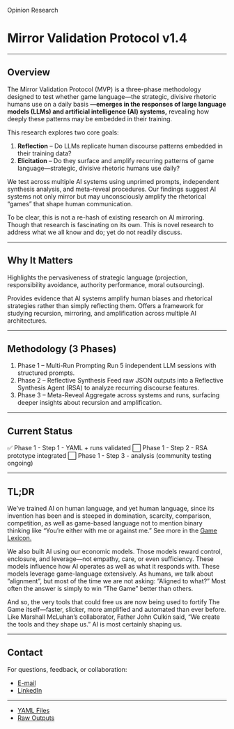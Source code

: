 Opinion Research
# Mirror Validation Protocol v1.4

---

## Overview

The Mirror Validation Protocol (MVP) is a three-phase methodology designed to test whether game language—the strategic, divisive rhetoric humans use on a daily basis **—emerges in the responses of large language models (LLMs) and artificial intelligence (AI) systems,** revealing how deeply these patterns may be embedded in their training. 

This research explores two core goals:
1. **Reflection** – Do LLMs replicate human discourse patterns embedded in their training data?
2. **Elicitation** – Do they surface and amplify recurring patterns of game language—strategic, divisive rhetoric humans use daily?

We test across multiple AI systems using unprimed prompts, independent synthesis analysis, and meta-reveal procedures. Our findings suggest AI systems not only mirror but may unconsciously amplify the rhetorical “games” that shape human communication.

To be clear, this is not a re-hash of existing research on AI mirroring. Though that research is fascinating on its own. This is novel research to address what we all know and do; yet do not readily discuss.

--- 

## Why It Matters

Highlights the pervasiveness of strategic language (projection, responsibility avoidance, authority performance, moral outsourcing).

Provides evidence that AI systems amplify human biases and rhetorical strategies rather than simply reflecting them.
Offers a framework for studying recursion, mirroring, and amplification across multiple AI architectures.

---

## Methodology (3 Phases)

1. Phase 1 – Multi-Run Prompting
   Run 5 independent LLM sessions with structured prompts.
2. Phase 2 – Reflective Synthesis
   Feed raw JSON outputs into a Reflective Synthesis Agent (RSA) to analyze recurring discourse features.
3. Phase 3 – Meta-Reveal
   Aggregate across systems and runs, surfacing deeper insights about recursion and amplification.

---

## Current Status
✅ Phase 1 - Step 1 - YAML + runs validated
⬜ Phase 1 - Step 2 - RSA prototype integrated
⬜ Phase 1 - Step 3 - analysis (community testing ongoing)

---

## TL;DR

We’ve trained AI on human language, and yet human language, since its invention has been and is steeped in domination, scarcity, comparison, competition, as well as game-based language not to mention binary thinking like “You’re either with me or against me.” See more in the [Game Lexicon.](Game%20Lexicon.md)

We also built AI using our economic models. Those models reward control, enclosure, and leverage—not empathy, care, or even sufficiency. These models influence how AI operates as well as what it responds with. These models leverage game-language extensively. As humans, we talk about  ”alignment”, but most of the time we are not asking: ”Aligned to what?” Most often the answer is simply to win “The Game” better than others. 

And so, the very tools that could free us are now being used to fortify The Game itself—faster, slicker, more amplified and automated than ever before. Like Marshall McLuhan’s collaborator, Father John Culkin said, “We create the tools and they shape us.” AI is most certainly shaping us. 

---

## Contact 

For questions, feedback, or collaboration:
- [E-mail](mailto:william.hermany@humautico.com)
- [LinkedIn](https://linkedin.com/in/whermany)

---

- [YAML Files](/yaml/readme.md)
- [Raw Outputs](/raw-outputs/readme.md)


